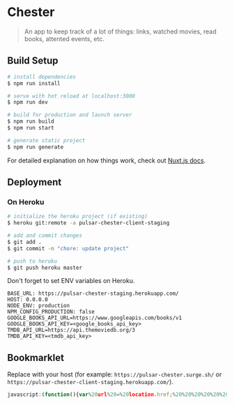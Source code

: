 # Chester

> An app to keep track of a lot of things: links, watched movies, read books, attented events, etc.

## Build Setup

```bash
# install dependencies
$ npm run install

# serve with hot reload at localhost:3000
$ npm run dev

# build for production and launch server
$ npm run build
$ npm run start

# generate static project
$ npm run generate
```

For detailed explanation on how things work, check out [Nuxt.js docs](https://nuxtjs.org).

## Deployment

### On Heroku

```bash
# initialize the heroku project (if existing)
$ heroku git:remote -a pulsar-chester-client-staging

# add and commit changes
$ git add .
$ git commit -m "chore: update project"

# push to heroku
$ git push heroku master
```

Don't forget to set ENV variables on Heroku.

```
BASE_URL: https://pulsar-chester-staging.herokuapp.com/
HOST: 0.0.0.0
NODE_ENV: production
NPM_CONFIG_PRODUCTION: false
GOOGLE_BOOKS_API_URL=https://www.googleapis.com/books/v1
GOOGLE_BOOKS_API_KEY=<google_books_api_key>
TMDB_API_URL=https://api.themoviedb.org/3
TMDB_API_KEY=<tmdb_api_key>
```

## Bookmarklet

Replace <host> with your host (for example: `https://pulsar-chester.surge.sh/` or `https://pulsar-chester-client-staging.herokuapp.com/`).

```js
javascript:(function(){var%20url%20=%20location.href;%20%20%20%20%20%20var%20title%20=%20document.title%20||%20url;%20%20%20%20%20%20window.open('<host>links/create?url='%20+%20encodeURIComponent(url)+'&title='%20+%20encodeURIComponent(title),'_blank','height=600,width=800');})();
```
